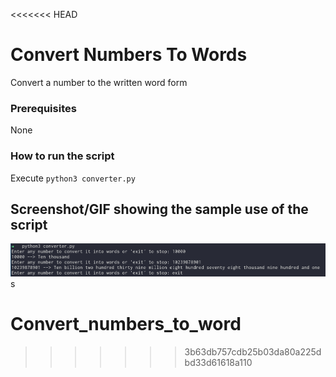 <<<<<<< HEAD
# Convert Numbers To Words
<!--Remove the below lines and add yours -->
Convert a number to the written word form

### Prerequisites
<!--Remove the below lines and add yours -->
None

### How to run the script
<!--Remove the below lines and add yours -->
Execute `python3 converter.py`

## Screenshot/GIF showing the sample use of the script
<!--Remove the below lines and add yours -->
![Screenshot of the converter.py file](Screenshot.png)
s
# Convert_numbers_to_word
>>>>>>> 3b63db757cdb25b03da80a225dbd33d61618a110
